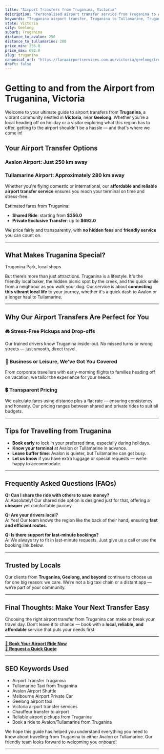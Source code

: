```yaml
---
title: "Airport Transfers from Truganina, Victoria"
description: "Personalised airport transfer service from Truganina to Avalon and Tullamarine airports. Enjoy a smooth, affordable ride with us!"
keywords: "Truganina airport transfer, Truganina to Tullamarine, Truganina to Avalon, airport taxi Truganina, private airport transfer Truganina, shared ride Truganina, Truganina transfers, airport shuttle Truganina, book Truganina airport taxi, affordable Truganina airport transfer, Truganina airport transfer service, airport transfer Geelong, airport transfer Melbourne, Melbourne airport taxi, airport transfers Victoria, Tullamarine airport shuttle, Avalon airport transfers, Melbourne private transfer, airport transport services Melbourne"
state: Victoria
city: Geelong
suburb: Truganina
distance_to_avalon: 250
distance_to_tullamarine: 280
price_min: 356.0
price_max: 692.0
slug: truganina
canonical_url: "https://laraairportservices.com.au/victoria/geelong/truganina/"
draft: false
---
```


# Getting to and from the Airport from Truganina, Victoria

Welcome to your ultimate guide to airport transfers from **Truganina**, a vibrant community nestled in **Victoria**, near **Geelong**. Whether you're a local heading off on holiday or a visitor exploring what this region has to offer, getting to the airport shouldn't be a hassle — and that's where we come in!

## Your Airport Transfer Options

### Avalon Airport: Just 250 km away  
### Tullamarine Airport: Approximately 280 km away

Whether you're flying domestic or international, our **affordable and reliable airport transfer service** ensures you reach your terminal on time and stress-free.

Estimated fares from Truganina:
- **Shared Ride**: starting from **$356.0**
- **Private Exclusive Transfer**: up to **$692.0**

We price fairly and transparently, with **no hidden fees** and **friendly service** you can count on.

---

## What Makes Truganina Special?

Truganina Park, local shops

But there’s more than just attractions. Truganina is a lifestyle. It's the friendly local baker, the hidden picnic spot by the creek, and the quick smile from a neighbour as you walk your dog. Our service is about **connecting this vibrant local life** to your journey, whether it's a quick dash to Avalon or a longer haul to Tullamarine.

---

## Why Our Airport Transfers Are Perfect for You

### 🚘 Stress-Free Pickups and Drop-offs
Our trained drivers know Truganina inside-out. No missed turns or wrong streets — just smooth, direct travel.

### 💼 Business or Leisure, We’ve Got You Covered
From corporate travellers with early-morning flights to families heading off on vacation, we tailor the experience for your needs.

### 💲 Transparent Pricing
We calculate fares using distance plus a flat rate — ensuring consistency and honesty. Our pricing ranges between shared and private rides to suit all budgets.

---

## Tips for Travelling from Truganina

- **Book early** to lock in your preferred time, especially during holidays.
- **Know your terminal** at Avalon or Tullamarine in advance.
- **Leave buffer time**: Avalon is quieter, but Tullamarine can get busy.
- **Let us know** if you have extra luggage or special requests — we’re happy to accommodate.

---

## Frequently Asked Questions (FAQs)

**Q: Can I share the ride with others to save money?**  
A: Absolutely! Our shared ride option is designed just for that, offering a **cheaper** yet comfortable journey.

**Q: Are your drivers local?**  
A: Yes! Our team knows the region like the back of their hand, ensuring **fast and efficient routes**.

**Q: Is there support for last-minute bookings?**  
A: We always try to fit in last-minute requests. Just give us a call or use the booking link below.

---

## Trusted by Locals

Our clients from **Truganina, Geelong, and beyond** continue to choose us for one big reason: we care. We’re not a big taxi chain or a distant app — we’re part of your community.

---

## Final Thoughts: Make Your Next Transfer Easy

Choosing the right airport transfer from Truganina can make or break your travel day. Don’t leave it to chance — book with a **local, reliable, and affordable** service that puts your needs first.

---

[📅 **Book Your Airport Ride Now**](https://laraairportservices.square.site/s/appointments)  
[📧 **Request a Quick Quote**](https://laraairportservices.square.site/contact-us)

---

## SEO Keywords Used
- Airport Transfer Truganina
- Tullamarine Taxi from Truganina
- Avalon Airport Shuttle
- Melbourne Airport Private Car
- Geelong airport taxi
- Victoria airport transfer services
- Chauffeur transfer to airport
- Reliable airport pickups from Truganina
- Book a ride to Avalon/Tullamarine from Truganina

We hope this guide has helped you understand everything you need to know about travelling from Truganina to either Avalon or Tullamarine. Our friendly team looks forward to welcoming you onboard!

---
